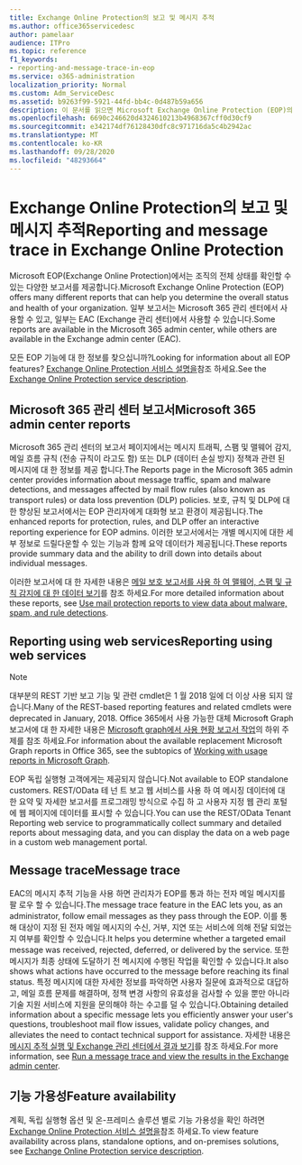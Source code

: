 ```yaml
---
title: Exchange Online Protection의 보고 및 메시지 추적
ms.author: office365servicedesc
author: pamelaar
audience: ITPro
ms.topic: reference
f1_keywords:
- reporting-and-message-trace-in-eop
ms.service: o365-administration
localization_priority: Normal
ms.custom: Adm_ServiceDesc
ms.assetid: b9263f99-5921-44fd-bb4c-0d487b59a656
description: 이 문서를 읽으면 Microsoft Exchange Online Protection (EOP)의 보고 및 메시지 추적에 대해 자세히 알아볼 수 있습니다.
ms.openlocfilehash: 6690c246620d4324610213b4968367cff0d30cf9
ms.sourcegitcommit: e342174df76128430dfc8c971716da5c4b2942ac
ms.translationtype: MT
ms.contentlocale: ko-KR
ms.lasthandoff: 09/28/2020
ms.locfileid: "48293664"
---
```

# <a name="reporting-and-message-trace-in-exchange-online-protection"></a><span data-ttu-id="da7c3-103">Exchange Online Protection의 보고 및 메시지 추적</span><span class="sxs-lookup"><span data-stu-id="da7c3-103">Reporting and message trace in Exchange Online Protection</span></span>

<span data-ttu-id="da7c3-104">Microsoft EOP(Exchange Online Protection)에서는 조직의 전체 상태를 확인할 수 있는 다양한 보고서를 제공합니다.</span><span class="sxs-lookup"><span data-stu-id="da7c3-104">Microsoft Exchange Online Protection (EOP) offers many different reports that can help you determine the overall status and health of your organization.</span></span> <span data-ttu-id="da7c3-105">일부 보고서는 Microsoft 365 관리 센터에서 사용할 수 있고, 일부는 EAC (Exchange 관리 센터)에서 사용할 수 있습니다.</span><span class="sxs-lookup"><span data-stu-id="da7c3-105">Some reports are available in the Microsoft 365 admin center, while others are available in the Exchange admin center (EAC).</span></span>

<span data-ttu-id="da7c3-106">모든 EOP 기능에 대 한 정보를 찾으십니까?</span><span class="sxs-lookup"><span data-stu-id="da7c3-106">Looking for information about all EOP features?</span></span> <span data-ttu-id="da7c3-107">[Exchange Online Protection 서비스 설명을](exchange-online-protection-service-description.md)참조 하세요.</span><span class="sxs-lookup"><span data-stu-id="da7c3-107">See the [Exchange Online Protection service description](exchange-online-protection-service-description.md).</span></span>

## <a name="microsoft-365-admin-center-reports"></a><span data-ttu-id="da7c3-108">Microsoft 365 관리 센터 보고서</span><span class="sxs-lookup"><span data-stu-id="da7c3-108">Microsoft 365 admin center reports</span></span>

<span data-ttu-id="da7c3-109">Microsoft 365 관리 센터의 보고서 페이지에서는 메시지 트래픽, 스팸 및 맬웨어 감지, 메일 흐름 규칙 (전송 규칙이 라고도 함) 또는 DLP (데이터 손실 방지) 정책과 관련 된 메시지에 대 한 정보를 제공 합니다.</span><span class="sxs-lookup"><span data-stu-id="da7c3-109">The Reports page in the Microsoft 365 admin center provides information about message traffic, spam and malware detections, and messages affected by mail flow rules (also known as transport rules) or data loss prevention (DLP) policies.</span></span> <span data-ttu-id="da7c3-110">보호, 규칙 및 DLP에 대한 향상된 보고서에서는 EOP 관리자에게 대화형 보고 환경이 제공됩니다.</span><span class="sxs-lookup"><span data-stu-id="da7c3-110">The enhanced reports for protection, rules, and DLP offer an interactive reporting experience for EOP admins.</span></span> <span data-ttu-id="da7c3-111">이러한 보고서에서는 개별 메시지에 대한 세부 정보로 드릴다운할 수 있는 기능과 함께 요약 데이터가 제공됩니다.</span><span class="sxs-lookup"><span data-stu-id="da7c3-111">These reports provide summary data and the ability to drill down into details about individual messages.</span></span>

<span data-ttu-id="da7c3-112">이러한 보고서에 대 한 자세한 내용은 [메일 보호 보고서를 사용 하 여 맬웨어, 스팸 및 규칙 감지에 대 한 데이터 보기](https://docs.microsoft.com/exchange/monitoring/use-mail-protection-reports)를 참조 하세요.</span><span class="sxs-lookup"><span data-stu-id="da7c3-112">For more detailed information about these reports, see [Use mail protection reports to view data about malware, spam, and rule detections](https://docs.microsoft.com/exchange/monitoring/use-mail-protection-reports).</span></span>

## <a name="reporting-using-web-services"></a><span data-ttu-id="da7c3-113">Reporting using web services</span><span class="sxs-lookup"><span data-stu-id="da7c3-113">Reporting using web services</span></span>

> [!NOTE]
> <span data-ttu-id="da7c3-114">대부분의 REST 기반 보고 기능 및 관련 cmdlet은 1 월 2018 일에 더 이상 사용 되지 않습니다.</span><span class="sxs-lookup"><span data-stu-id="da7c3-114">Many of the REST-based reporting features and related cmdlets were deprecated in January, 2018.</span></span> <span data-ttu-id="da7c3-115">Office 365에서 사용 가능한 대체 Microsoft Graph 보고서에 대 한 자세한 내용은 [Microsoft graph에서 사용 현황 보고서 작업](https://go.microsoft.com/fwlink/p/?LinkID=865135)의 하위 주제를 참조 하세요.</span><span class="sxs-lookup"><span data-stu-id="da7c3-115">For information about the available replacement Microsoft Graph reports in Office 365, see the subtopics of [Working with usage reports in Microsoft Graph](https://go.microsoft.com/fwlink/p/?LinkID=865135).</span></span>

<span data-ttu-id="da7c3-116">EOP 독립 실행형 고객에게는 제공되지 않습니다.</span><span class="sxs-lookup"><span data-stu-id="da7c3-116">Not available to EOP standalone customers.</span></span> <span data-ttu-id="da7c3-117">REST/OData 테 넌 트 보고 웹 서비스를 사용 하 여 메시징 데이터에 대 한 요약 및 자세한 보고서를 프로그래밍 방식으로 수집 하 고 사용자 지정 웹 관리 포털에 웹 페이지에 데이터를 표시할 수 있습니다.</span><span class="sxs-lookup"><span data-stu-id="da7c3-117">You can use the REST/OData Tenant Reporting web service to programmatically collect summary and detailed reports about messaging data, and you can display the data on a web page in a custom web management portal.</span></span>

## <a name="message-trace"></a><span data-ttu-id="da7c3-118">Message trace</span><span class="sxs-lookup"><span data-stu-id="da7c3-118">Message trace</span></span>

<span data-ttu-id="da7c3-119">EAC의 메시지 추적 기능을 사용 하면 관리자가 EOP를 통과 하는 전자 메일 메시지를 팔 로우 할 수 있습니다.</span><span class="sxs-lookup"><span data-stu-id="da7c3-119">The message trace feature in the EAC lets you, as an administrator, follow email messages as they pass through the EOP.</span></span> <span data-ttu-id="da7c3-120">이를 통해 대상이 지정 된 전자 메일 메시지의 수신, 거부, 지연 또는 서비스에 의해 전달 되었는지 여부를 확인할 수 있습니다.</span><span class="sxs-lookup"><span data-stu-id="da7c3-120">It helps you determine whether a targeted email message was received, rejected, deferred, or delivered by the service.</span></span> <span data-ttu-id="da7c3-121">또한 메시지가 최종 상태에 도달하기 전 메시지에 수행된 작업을 확인할 수 있습니다.</span><span class="sxs-lookup"><span data-stu-id="da7c3-121">It also shows what actions have occurred to the message before reaching its final status.</span></span> <span data-ttu-id="da7c3-122">특정 메시지에 대한 자세한 정보를 파악하면 사용자 질문에 효과적으로 대답하고, 메일 흐름 문제를 해결하며, 정책 변경 사항의 유효성을 검사할 수 있을 뿐만 아니라 기술 지원 서비스에 지원을 문의해야 하는 수고를 덜 수 있습니다.</span><span class="sxs-lookup"><span data-stu-id="da7c3-122">Obtaining detailed information about a specific message lets you efficiently answer your user's questions, troubleshoot mail flow issues, validate policy changes, and alleviates the need to contact technical support for assistance.</span></span> <span data-ttu-id="da7c3-123">자세한 내용은 [메시지 추적 실행 및 Exchange 관리 센터에서 결과 보기](https://docs.microsoft.com/exchange/monitoring/trace-an-email-message/run-a-message-trace-and-view-results)를 참조 하세요.</span><span class="sxs-lookup"><span data-stu-id="da7c3-123">For more information, see [Run a message trace and view the results in the Exchange admin center](https://docs.microsoft.com/exchange/monitoring/trace-an-email-message/run-a-message-trace-and-view-results).</span></span>

## <a name="feature-availability"></a><span data-ttu-id="da7c3-124">기능 가용성</span><span class="sxs-lookup"><span data-stu-id="da7c3-124">Feature availability</span></span>

<span data-ttu-id="da7c3-125">계획, 독립 실행형 옵션 및 온-프레미스 솔루션 별로 기능 가용성을 확인 하려면 [Exchange Online Protection 서비스 설명을](exchange-online-protection-service-description.md)참조 하세요.</span><span class="sxs-lookup"><span data-stu-id="da7c3-125">To view feature availability across plans, standalone options, and on-premises solutions, see [Exchange Online Protection service description](exchange-online-protection-service-description.md).</span></span>
